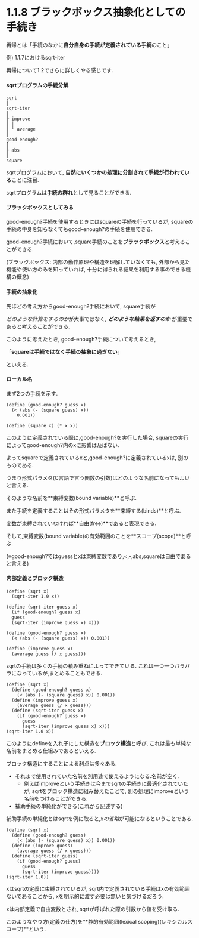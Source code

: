 # 1.1.8 ブラックボックス抽象化としての手続き

再帰とは「手続のなかに**自分自身の手続が定義されている手続**のこと」

例) 1.1.7におけるsqrt-iter

再帰について1.2でさらに詳しくやる感じです.

#### sqrtプログラムの手続分解

    sqrt
    │
    sqrt-iter
    │
    ├ improve  
    │ │  
    │ └ average
    │  
    good-enough?
    │
    ├ abs  
    │
    square

sqrtプログラムにおいて,
**自然にいくつかの処理に分割されて手続が行われている**ことに注目.

sqrtプログラムは**手続の群れ**として見ることができる.

#### ブラックボックスとしてみる

good-enough?手続を使用するときにはsquareの手続を行っているが,
squareの手続の中身を知らなくてもgood-enough?の手続を使用できる.

good-enough?手続において,square手続のことを**ブラックボックス**と考えることができる.

(ブラックボックス: 内部の動作原理や構造を理解していなくても,
外部から見た機能や使い方のみを知っていれば,
十分に得られる結果を利用する事のできる機構の概念)

#### 手続の抽象化

先ほどの考え方からgood-enough?手続において,
square手続が

*どのような計算をするのか*が大事ではなく,
***どのような結果を返すのか*** が重要であると考えることができる.

このように考えたとき,
good-enough?手続について考えるとき,

「**squareは手続ではなく手続の抽象に過ぎない**」

といえる.

#### ローカル名
まず2つの手続を示す.

    (define (good-enough? guess x)
      (< (abs (- (square guess) x))
        0.001))

    (define (square x) (* x x))

このように定義されている際に,good-enough?を実行した場合,
squareの実行によってgood-enough?内のxに影響は及ばない.

よってsquareで定義されているxと,good-enough?に定義されているxは,
別のものである.

つまり形式パラメタ(C言語で言う関数の引数)はどのような名前になってもよいと言える.

そのような名前を**束縛変数(bound variable)**と呼ぶ.

また手続を定義することはその形式パラメタを**束縛する(binds)**と呼ぶ.

変数が束縛されていなければ**自由(free)**であると表現できる.

そして,束縛変数(bound variable)の有効範囲のことを**スコープ(scope)**と呼ぶ.

(※good-enough?ではguessとxは束縛変数であり,<,-,abs,squareは自由であると言える)

#### 内部定義とブロック構造

    (define (sqrt x)
      (sqrt-iter 1.0 x))

    (define (sqrt-iter guess x)
      (if (good-enough? guess x)
      guess
      (sqrt-iter (improve guess x) x)))

    (define (good-enough? guess x)
      (< (abs (- (square guess) x)) 0.001))

    (define (improve guess x)
      (average guess (/ x guess)))

sqrtの手続は多くの手続の積み重ねによってできている.
これは一つ一つバラバラになっているが,まとめることもできる.

    (define (sqrt x)
      (define (good-enough? guess x)
        (< (abs (- (square guess) x)) 0.001))
      (define (improve guess x)
        (average guess (/ x guess)))
      (define (sqrt-iter guess x)
        (if (good-enough? guess x)
          guess
          (sqrt-iter (improve guess x) x)))
    (sqrt-iter 1.0 x))

このようにdefineを入れ子にした構造を**ブロック構造**と呼び,
これは最も単純な名前をまとめる仕組みであるといえる.

ブロック構造にすることによる利点は多々ある.
- それまで使用されていた名前を別用途で使えるようになる.名前が空く.
  - 例えばimproveという手続きは今までsqrtの手続きに最適化されていたが,
  sqrtをブロック構造に組み替えたことで,
  別の処理にimproveという名前をつけることができる.
- 補助手続の単純化ができる(これから記述する)

補助手続の単純化とはsqrtを例に取ると,*xの省略*が可能になるということである.

    (define (sqrt x)
      (define (good-enough? guess)
        (< (abs (- (square guess) x)) 0.001))
      (define (improve guess)
        (average guess (/ x guess)))
      (define (sqrt-iter guess)
        (if (good-enough? guess)
          guess
          (sqrt-iter (improve guess))))
    (sqrt-iter 1.0))

xはsqrtの定義に束縛されているが,
sqrt内で定義されている手続はxの有効範囲ないであることから,
xを明示的に渡す必要は無いと気づけるだろう.

xは内部定義で自由変数とされ,
sqrtが呼ばれた際の引数から値を受け取る.

このようなやり方(定義の仕方)を**静的有効範囲(lexical scoping)(レキシカルスコープ)**という.
